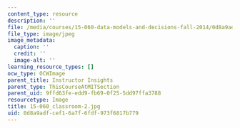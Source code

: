```yaml
---
content_type: resource
description: ''
file: /media/courses/15-060-data-models-and-decisions-fall-2014/0d8a9adfcef16a7f6fdf973f6817b779_15-060_classroom-2.jpg
file_type: image/jpeg
image_metadata:
  caption: ''
  credit: ''
  image-alt: ''
learning_resource_types: []
ocw_type: OCWImage
parent_title: Instructor Insights
parent_type: ThisCourseAtMITSection
parent_uid: 9ffd63fe-edd9-fb69-0f25-5dd97ffa3788
resourcetype: Image
title: 15-060_classroom-2.jpg
uid: 0d8a9adf-cef1-6a7f-6fdf-973f6817b779
---
```

